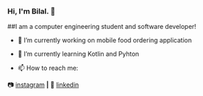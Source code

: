 ### Hi, I'm Bilal. 👋

##I am a computer engineering student and software developer!

- 🔭 I’m currently working on mobile food ordering application
- 🌱 I’m currently learning Kotlin and Pyhton


- 📫 How to reach me:

📷 [instagram][instagram] **|** 
👔 [linkedin][linkedin]

[instagram]: https://instagram.com/bilalcagdanlioglu
[linkedin]: https://linkedin.com/in/bilalcagdanlioglu
